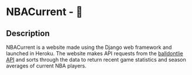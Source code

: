 #  NBACurrent - :basketball:

## Description

NBACurrent is a website made using the Django web framework and launched in Heroku. The website makes API requests from the [balldontlie API](https://www.balldontlie.io/#introduction) and sorts through the data to return recent game statistics and season averages of current NBA players. 
